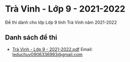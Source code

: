 # Trà Vinh - Lớp 9 - 2021-2022

Đề thi dành cho lớp Lớp 9 tỉnh Trà Vinh năm 2021-2022

## Danh sách đề thi

- [Trà Vinh - Lớp 9 - 2021-2022.pdf](Trà%20Vinh%20-%20Lớp%209%20-%202021-2022.pdf)
Email: leduchuy0906336993@gmail.com

